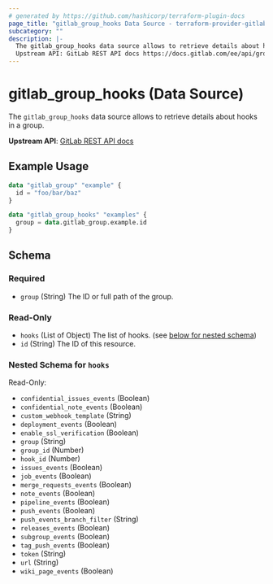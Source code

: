 ```yaml
---
# generated by https://github.com/hashicorp/terraform-plugin-docs
page_title: "gitlab_group_hooks Data Source - terraform-provider-gitlab"
subcategory: ""
description: |-
  The gitlab_group_hooks data source allows to retrieve details about hooks in a group.
  Upstream API: GitLab REST API docs https://docs.gitlab.com/ee/api/groups.html#list-group-hooks
---
```


# gitlab_group_hooks (Data Source)

The `gitlab_group_hooks` data source allows to retrieve details about hooks in a group.

**Upstream API**: [GitLab REST API docs](https://docs.gitlab.com/ee/api/groups.html#list-group-hooks)

## Example Usage

```terraform
data "gitlab_group" "example" {
  id = "foo/bar/baz"
}

data "gitlab_group_hooks" "examples" {
  group = data.gitlab_group.example.id
}
```

<!-- schema generated by tfplugindocs -->
## Schema

### Required

- `group` (String) The ID or full path of the group.

### Read-Only

- `hooks` (List of Object) The list of hooks. (see [below for nested schema](#nestedatt--hooks))
- `id` (String) The ID of this resource.

<a id="nestedatt--hooks"></a>
### Nested Schema for `hooks`

Read-Only:

- `confidential_issues_events` (Boolean)
- `confidential_note_events` (Boolean)
- `custom_webhook_template` (String)
- `deployment_events` (Boolean)
- `enable_ssl_verification` (Boolean)
- `group` (String)
- `group_id` (Number)
- `hook_id` (Number)
- `issues_events` (Boolean)
- `job_events` (Boolean)
- `merge_requests_events` (Boolean)
- `note_events` (Boolean)
- `pipeline_events` (Boolean)
- `push_events` (Boolean)
- `push_events_branch_filter` (String)
- `releases_events` (Boolean)
- `subgroup_events` (Boolean)
- `tag_push_events` (Boolean)
- `token` (String)
- `url` (String)
- `wiki_page_events` (Boolean)
